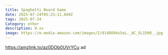 ```yaml
---
title: Spaghetti Board Game
date: 2025-07-24T05:23:11.849Z
tags: 2025-07-24
Category: other
description: 9.xx
image: https://m.media-amazon.com/images/I/814OO94zSoL._AC_SL1500_.jpg
---
```

https://amzlink.to/az0DOb0UVrYCu ad